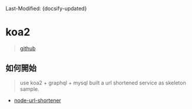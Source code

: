 Last-Modified: {docsify-updated}

# koa2

> [github](https://github.com/koajs/koa)

## 如何開始

> use koa2 + graphql + mysql built a url shortened service as skeleton sample.

- [node-url-shortener](https://github.com/justintien/node-url-shortener)
